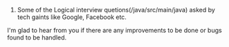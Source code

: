 1. Some of the Logical interview quetions(/java/src/main/java) asked by tech gaints like Google, Facebook etc.

I'm glad to hear from you if there are any improvements to be done or bugs found to be handled.
